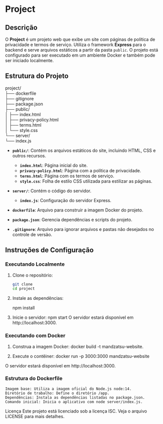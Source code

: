 # Project

## Descrição

O **Project** é um projeto web que exibe um site com páginas de política de privacidade e termos de serviço. Utiliza o framework **Express** para o backend e serve arquivos estáticos a partir da pasta `public`. O projeto está configurado para ser executado em um ambiente Docker e também pode ser iniciado localmente.

## Estrutura do Projeto

project/ <br>
├── dockerfile <br>
├── gitignore<br>
├── package.json<br>
├── public/<br>
│ ├── index.html<br>
│ ├── privacy-policy.html<br>
│ ├── terms.html<br>
│ └── style.css<br>
└── server/<br>
└── index.js<br>

- **`public/`**: Contém os arquivos estáticos do site, incluindo HTML, CSS e outros recursos.
  - **`index.html`**: Página inicial do site.
  - **`privacy-policy.html`**: Página com a política de privacidade.
  - **`terms.html`**: Página com os termos de serviço.
  - **`style.css`**: Folha de estilo CSS utilizada para estilizar as páginas.

- **`server/`**: Contém o código do servidor.
  - **`index.js`**: Configuração do servidor Express.

- **`dockerfile`**: Arquivo para construir a imagem Docker do projeto.

- **`package.json`**: Gerencia dependências e scripts do projeto.

- **`.gitignore`**: Arquivo para ignorar arquivos e pastas não desejados no controle de versão.

## Instruções de Configuração

### Executando Localmente

1. Clone o repositório:
   ```bash
   git clone 
   cd project

2. Instale as dependências:

    npm install

3. Inicie o servidor:
    npm start
    O servidor estará disponível em http://localhost:3000.


### Executando com Docker

1. Construa a imagem Docker:
    docker build -t mandzatsu-website.

2. Execute o contêiner:
    docker run -p 3000:3000 mandzatsu-website

O servidor estará disponível em http://localhost:3000.


### Estrutura do Dockerfile
    Imagem base: Utiliza a imagem oficial do Node.js node:14.
    Diretório de trabalho: Define o diretório /app.
    Dependências: Instala as dependências listadas no package.json.
    Comando inicial: Inicia o aplicativo com node server/index.js.


Licença
    Este projeto está licenciado sob a licença ISC. Veja o arquivo LICENSE para mais detalhes.
